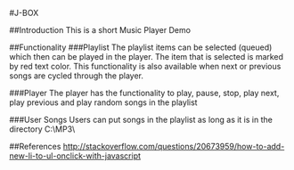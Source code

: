 #J-BOX

##Introduction
This is a short Music Player Demo

##Functionality
###Playlist
The playlist items can be selected (queued) which then can be played in the player. The item that is selected is marked by red text color. This functionality is also available when next or previous songs are cycled through the player.

###Player 
The player has the functionality to play, pause, stop, play next, play previous and play random songs in the playlist

###User Songs
Users can put songs in the playlist as long as it is in the directory C:\MP3\

##References 
 http://stackoverflow.com/questions/20673959/how-to-add-new-li-to-ul-onclick-with-javascript

